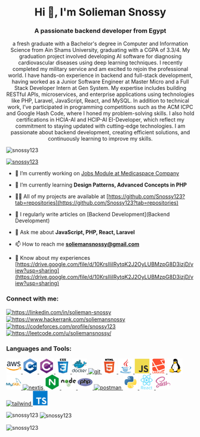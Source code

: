 <h1 align="center">Hi 👋, I'm Solieman Snossy</h1>
<h3 align="center">A passionate backend developer from Egypt</h3>
<p align="center">a fresh graduate with a Bachelor's degree in Computer and Information Science from Ain Shams University, graduating with a CGPA of 3.3/4. My graduation project involved developing AI software for diagnosing cardiovascular diseases using deep learning techniques. I recently completed my military service and am excited to rejoin the professional world. I have hands-on experience in backend and full-stack development, having worked as a Junior Software Engineer at Master Micro and a Full Stack Developer Intern at Gen System. My expertise includes building RESTful APIs, microservices, and enterprise applications using technologies like PHP, Laravel, JavaScript, React, and MySQL. In addition to technical work, I’ve participated in programming competitions such as the ACM ICPC and Google Hash Code, where I honed my problem-solving skills. I also hold certifications in HCIA-AI and HCIP-AI EI-Developer, which reflect my commitment to staying updated with cutting-edge technologies. I am passionate about backend development, creating efficient solutions, and continuously learning to improve my skills.</p>

<p align="left"> <img src="https://komarev.com/ghpvc/?username=snossy123&label=Profile%20views&color=0e75b6&style=flat" alt="snossy123" /> </p>

<p align="left"> <a href="https://github.com/ryo-ma/github-profile-trophy"><img src="https://github-profile-trophy.vercel.app/?username=snossy123" alt="snossy123" /></a> </p>

- 🔭 I’m currently working on [Jobs Module at Medicaspace Company](https://www.medicaspace.com/coming-soon)

- 🌱 I’m currently learning **Design Patterns, Advanced Concepts in PHP**

- 👨‍💻 All of my projects are available at [https://github.com/Snossy123?tab=repositories](https://github.com/Snossy123?tab=repositories)

- 📝 I regularly write articles on [Backend Development](Backend Development)

- 💬 Ask me about **JavaScript, PHP, React, Laravel**

- 📫 How to reach me **soliemansnossy@gmail.com**

- 📄 Know about my experiences [https://drive.google.com/file/d/10KrsIIiIRytqK2J2OyLUBMzpG8D3izjD/view?usp=sharing](https://drive.google.com/file/d/10KrsIIiIRytqK2J2OyLUBMzpG8D3izjD/view?usp=sharing)

<h3 align="left">Connect with me:</h3>
<p align="left">
<a href="https://linkedin.com/in/https://linkedin.com/in/solieman-snossy" target="blank"><img align="center" src="https://raw.githubusercontent.com/rahuldkjain/github-profile-readme-generator/master/src/images/icons/Social/linked-in-alt.svg" alt="https://linkedin.com/in/solieman-snossy" height="30" width="40" /></a>
<a href="https://www.hackerrank.com/https://www.hackerrank.com/soliemansnossy" target="blank"><img align="center" src="https://raw.githubusercontent.com/rahuldkjain/github-profile-readme-generator/master/src/images/icons/Social/hackerrank.svg" alt="https://www.hackerrank.com/soliemansnossy" height="30" width="40" /></a>
<a href="https://codeforces.com/profile/https://codeforces.com/profile/snossy123" target="blank"><img align="center" src="https://raw.githubusercontent.com/rahuldkjain/github-profile-readme-generator/master/src/images/icons/Social/codeforces.svg" alt="https://codeforces.com/profile/snossy123" height="30" width="40" /></a>
<a href="https://www.leetcode.com/https://leetcode.com/u/soliemansnossy/" target="blank"><img align="center" src="https://raw.githubusercontent.com/rahuldkjain/github-profile-readme-generator/master/src/images/icons/Social/leet-code.svg" alt="https://leetcode.com/u/soliemansnossy/" height="30" width="40" /></a>
</p>

<h3 align="left">Languages and Tools:</h3>
<p align="left"> <a href="https://aws.amazon.com" target="_blank" rel="noreferrer"> <img src="https://raw.githubusercontent.com/devicons/devicon/master/icons/amazonwebservices/amazonwebservices-original-wordmark.svg" alt="aws" width="40" height="40"/> </a> <a href="https://www.w3schools.com/cpp/" target="_blank" rel="noreferrer"> <img src="https://raw.githubusercontent.com/devicons/devicon/master/icons/cplusplus/cplusplus-original.svg" alt="cplusplus" width="40" height="40"/> </a> <a href="https://www.w3schools.com/cs/" target="_blank" rel="noreferrer"> <img src="https://raw.githubusercontent.com/devicons/devicon/master/icons/csharp/csharp-original.svg" alt="csharp" width="40" height="40"/> </a> <a href="https://www.w3schools.com/css/" target="_blank" rel="noreferrer"> <img src="https://raw.githubusercontent.com/devicons/devicon/master/icons/css3/css3-original-wordmark.svg" alt="css3" width="40" height="40"/> </a> <a href="https://www.docker.com/" target="_blank" rel="noreferrer"> <img src="https://raw.githubusercontent.com/devicons/devicon/master/icons/docker/docker-original-wordmark.svg" alt="docker" width="40" height="40"/> </a> <a href="https://git-scm.com/" target="_blank" rel="noreferrer"> <img src="https://www.vectorlogo.zone/logos/git-scm/git-scm-icon.svg" alt="git" width="40" height="40"/> </a> <a href="https://www.w3.org/html/" target="_blank" rel="noreferrer"> <img src="https://raw.githubusercontent.com/devicons/devicon/master/icons/html5/html5-original-wordmark.svg" alt="html5" width="40" height="40"/> </a> <a href="https://www.java.com" target="_blank" rel="noreferrer"> <img src="https://raw.githubusercontent.com/devicons/devicon/master/icons/java/java-original.svg" alt="java" width="40" height="40"/> </a> <a href="https://developer.mozilla.org/en-US/docs/Web/JavaScript" target="_blank" rel="noreferrer"> <img src="https://raw.githubusercontent.com/devicons/devicon/master/icons/javascript/javascript-original.svg" alt="javascript" width="40" height="40"/> </a> <a href="https://laravel.com/" target="_blank" rel="noreferrer"> <img src="https://raw.githubusercontent.com/devicons/devicon/master/icons/laravel/laravel-plain-wordmark.svg" alt="laravel" width="40" height="40"/> </a> <a href="https://www.linux.org/" target="_blank" rel="noreferrer"> <img src="https://raw.githubusercontent.com/devicons/devicon/master/icons/linux/linux-original.svg" alt="linux" width="40" height="40"/> </a> <a href="https://www.mysql.com/" target="_blank" rel="noreferrer"> <img src="https://raw.githubusercontent.com/devicons/devicon/master/icons/mysql/mysql-original-wordmark.svg" alt="mysql" width="40" height="40"/> </a> <a href="https://nextjs.org/" target="_blank" rel="noreferrer"> <img src="https://cdn.worldvectorlogo.com/logos/nextjs-2.svg" alt="nextjs" width="40" height="40"/> </a> <a href="https://www.nginx.com" target="_blank" rel="noreferrer"> <img src="https://raw.githubusercontent.com/devicons/devicon/master/icons/nginx/nginx-original.svg" alt="nginx" width="40" height="40"/> </a> <a href="https://nodejs.org" target="_blank" rel="noreferrer"> <img src="https://raw.githubusercontent.com/devicons/devicon/master/icons/nodejs/nodejs-original-wordmark.svg" alt="nodejs" width="40" height="40"/> </a> <a href="https://www.php.net" target="_blank" rel="noreferrer"> <img src="https://raw.githubusercontent.com/devicons/devicon/master/icons/php/php-original.svg" alt="php" width="40" height="40"/> </a> <a href="https://postman.com" target="_blank" rel="noreferrer"> <img src="https://www.vectorlogo.zone/logos/getpostman/getpostman-icon.svg" alt="postman" width="40" height="40"/> </a> <a href="https://www.python.org" target="_blank" rel="noreferrer"> <img src="https://raw.githubusercontent.com/devicons/devicon/master/icons/python/python-original.svg" alt="python" width="40" height="40"/> </a> <a href="https://reactjs.org/" target="_blank" rel="noreferrer"> <img src="https://raw.githubusercontent.com/devicons/devicon/master/icons/react/react-original-wordmark.svg" alt="react" width="40" height="40"/> </a> <a href="https://sass-lang.com" target="_blank" rel="noreferrer"> <img src="https://raw.githubusercontent.com/devicons/devicon/master/icons/sass/sass-original.svg" alt="sass" width="40" height="40"/> </a> <a href="https://tailwindcss.com/" target="_blank" rel="noreferrer"> <img src="https://www.vectorlogo.zone/logos/tailwindcss/tailwindcss-icon.svg" alt="tailwind" width="40" height="40"/> </a> <a href="https://www.typescriptlang.org/" target="_blank" rel="noreferrer"> <img src="https://raw.githubusercontent.com/devicons/devicon/master/icons/typescript/typescript-original.svg" alt="typescript" width="40" height="40"/> </a> </p>

<p><img align="left" src="https://github-readme-stats.vercel.app/api/top-langs?username=snossy123&show_icons=true&locale=en&layout=compact" alt="snossy123" /></p>

<p>&nbsp;<img align="center" src="https://github-readme-stats.vercel.app/api?username=snossy123&show_icons=true&locale=en" alt="snossy123" /></p>

<p><img align="center" src="https://github-readme-streak-stats.herokuapp.com/?user=snossy123&" alt="snossy123" /></p>
